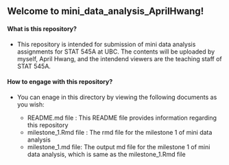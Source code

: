 ## Welcome to mini_data_analysis_AprilHwang!


#### What is this repository?
  
- This repository is intended for submission of mini data analysis assignments for STAT 545A at UBC. The contents will be uploaded by myself, April Hwang, and the intendend viewers are the teaching staff of STAT 545A.


#### How to engage with this repository?
  
- You can enage in this directory by viewing the following documents as you wish: 

  * README.md file : This README file provides information regarding this repository
  * milestone_1.Rmd file : The rmd file for the milestone 1 of mini data analysis
  * milestone_1.md file: The output md file for the milestone 1 of mini data analysis, which is same as the milestone_1.Rmd file
  
